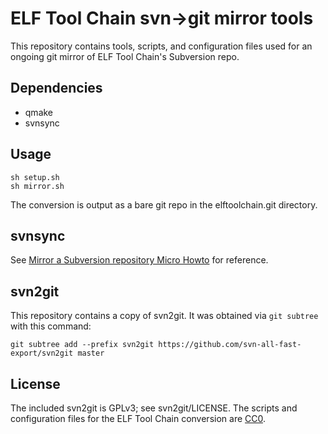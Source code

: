 # ELF Tool Chain svn->git mirror tools

This repository contains tools, scripts, and configuration files used for
an ongoing git mirror of ELF Tool Chain's Subversion repo.

## Dependencies
- qmake
- svnsync

## Usage
```
sh setup.sh
sh mirror.sh
```
The conversion is output as a bare git repo in the elftoolchain.git directory.

## svnsync
See [Mirror a Subversion repository Micro Howto](http://www.microhowto.info/howto/mirror_a_subversion_repository.html)
for reference.

## svn2git
This repository contains a copy of svn2git.  It was obtained via `git subtree`
with this command:
```
git subtree add --prefix svn2git https://github.com/svn-all-fast-export/svn2git master
```

## License
The included svn2git is GPLv3; see svn2git/LICENSE.  The scripts and
configuration files for the ELF Tool Chain conversion are
[CC0](https://creativecommons.org/publicdomain/zero/1.0/legalcode).
